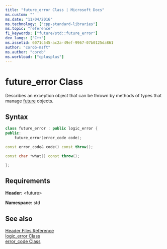 ```yaml
---
title: "future_error Class | Microsoft Docs"
ms.custom: ""
ms.date: "11/04/2016"
ms.technology: ["cpp-standard-libraries"]
ms.topic: "reference"
f1_keywords: ["future/std::future_error"]
dev_langs: ["C++"]
ms.assetid: 6071c545-ac2a-49ef-9967-07b0125da861
author: "corob-msft"
ms.author: "corob"
ms.workload: ["cplusplus"]
---
```

# future_error Class

Describes an exception object that can be thrown by methods of types that manage [future](../standard-library/future-class.md) objects.

## Syntax

```cpp
class future_error : public logic_error {
public:
    future_error(error_code code);

const error_code& code() const throw();

const char *what() const throw();

};
```

## Requirements

**Header:** \<future>

**Namespace:** std

## See also

[Header Files Reference](../standard-library/cpp-standard-library-header-files.md)<br/>
[logic_error Class](../standard-library/logic-error-class.md)<br/>
[error_code Class](../standard-library/error-code-class.md)<br/>
